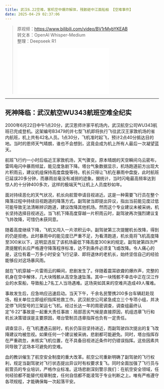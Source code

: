 ```yaml
---
title: 武汉6.22空难，客机空中爆炸解体，残骸砸中江面船舶 【空难事件】
date: 2025-04-29 02:37:06
---
```


> 原视频：https://www.bilibili.com/video/BV1rMybYKEAB<br>转文本：OpenAI Whisper-Medium<br>整理：Deepseek R1
>
> <iframe src="//player.bilibili.com/player.html?bvid=BV1rMybYKEAB&autoplay=0" scrolling="no" border="0" frameborder="no" framespacing="0" allowfullscreen="true"></iframe>

---

## 死神降临：武汉航空WU343航班空难全纪实

2000年6月22日中午1点20分，武汉恩师许家平机场内，武汉航空公司WU343航班已完成登机。这架编号B3479的并七型飞机即将执行飞往武汉王家敦机场的省内航班，机上共有42名人员。1点30分，飞机准时起飞，预计2点40分抵达目的地。当时的恩师天气晴朗，谁也不会想到，这竟会成为机上所有人最后一次凝望蓝天。

航班飞行约一小时后临近王家敦机场，天气骤变。原本晴朗的天空瞬间乌云密布，雷鸣电闪中暴雨倾盆，能见度急剧下降。塔台气象数据显示，机场跑道前方出现大片积雨云，建议机组保持高度盘旋等待。机长只得让飞机在暴雨中盘旋，此时航班已延误20多分钟，而暴雨丝毫没有减弱的迹象。据统计，当时闪电最高频率达到惊人的十分钟400多次，这样的极端天气让机上人员度秒如年。

面对持续恶化的天气状况，机长向航管申请目视进近。这是一种需要飞行员在整个降落过程中持续目视跑道的降落方式。副驾驶当即提出异议，指出当前能见度过低可能导致无法清晰辨识跑道，建议改降其他机场。然而这个专业建议未被采纳，机长坚持选择目视进近。当飞机下降高度穿越一片积雨云时，副驾驶再次强烈建议复飞并改降，可惜仍未获同意。

随着高度继续下降，飞机又闯入一片浓积云中。副驾驶第三次提醒机长改降，得到的仍是拒绝。此时暴雨中的能见度已严重不足，为看清跑道，机长竟将飞机高度降至300米以下，这明显违反了该机场最低下降高度300米的规定。副驾驶第四次严肃提醒机长应严格遵守降落程序标准，达不到条件必须复飞或改降。令人痛心的是，这位有着一万多小时安全飞行记录、即将退休的老机长，始终坚信自己的经验能够应对这场暴风雨。

就在飞机穿越一片雷雨云的瞬间，悲剧发生了。伴随着震耳欲聋的爆炸声，完整的机身在空中解体，几大块残骸从高空急速坠落。其中一块残骸不幸击中正在汉江作业的水泵船，导致船上7名工人当场遇难。这场突如其来的空难共造成49人罹难。

事故发生后，应急响应迅速启动。当天下午，千余名民警携200多台车辆赶赴现场，相关单位立即组织指挥抢救工作。武汉航空公司紧急成立三个专项小组，并决定停飞同型号的三架运七飞机。经过长达一年的周密调查，调查组最终认定"6·22"事故是一起重大责任事故：局部恶劣气候是直接原因，机组违章飞行和机长决策错误是主要原因，塔台管制员违章指挥也负有一定责任。

调查显示，在飞机遭遇云层时，机长仍盲目坚持进近，而副驾驶四次提出的复飞改降建议均被忽视。如果任何一个建议被采纳，悲剧都可能避免。同时，塔台指挥存在严重疏忽，未核实飞机位置，在不具备目视进近条件时仍错误指挥。这些因素共同导致了这场本可避免的空难。

血的教训催生了航空安全制度的重大改革。航空公司重新明确了副驾驶的飞行权利，规定当副驾驶对飞行状态提出异议时有权要求复飞。同时全面加强了飞行员与航管员的专业培训，严格作业标准。这场悲剧深刻警示我们：在航空安全领域，任何经验都不能替代规章制度，任何自信都不能凌驾于专业判断之上。唯有严格遵守各项规程，才能确保每一次起落平安。